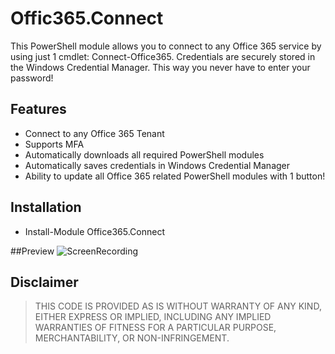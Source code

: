 # Offic365.Connect
This PowerShell module allows you to connect to any Office 365 service by using just 1 cmdlet: Connect-Office365.
Credentials are securely stored in the Windows Credential Manager. This way you never have to enter your password!


## Features
- Connect to any Office 365 Tenant
- Supports MFA
- Automatically downloads all required PowerShell modules
- Automatically saves credentials in Windows Credential Manager
- Ability to update all Office 365 related PowerShell modules with 1 button!

## Installation
- Install-Module Office365.Connect

##Preview
![ScreenRecording](Office365.Connect.gif)

 
## Disclaimer
> THIS CODE IS PROVIDED AS IS WITHOUT WARRANTY OF ANY KIND, EITHER EXPRESS OR IMPLIED, INCLUDING ANY IMPLIED WARRANTIES OF FITNESS FOR A PARTICULAR PURPOSE, MERCHANTABILITY, OR NON-INFRINGEMENT.


